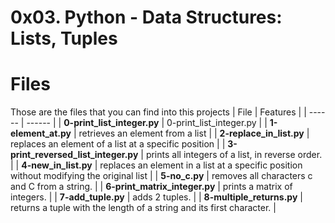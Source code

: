 # 0x03. Python - Data Structures: Lists, Tuples

# Files
Those are the files that you can find into this projects
| File | Features |
| ------ | ------ |
| **0-print_list_integer.py** | 0-print_list_integer.py |
| **1-element_at.py** | retrieves an element from a list |
| **2-replace_in_list.py** | replaces an element of a list at a specific position |
| **3-print_reversed_list_integer.py** | prints all integers of a list, in reverse order. |
| **4-new_in_list.py** | replaces an element in a list at a specific position without modifying the original list |
| **5-no_c.py** | removes all characters c and C from a string. |
| **6-print_matrix_integer.py** | prints a matrix of integers. |
| **7-add_tuple.py** | adds 2 tuples. |
| **8-multiple_returns.py** | returns a tuple with the length of a string and its first character. |